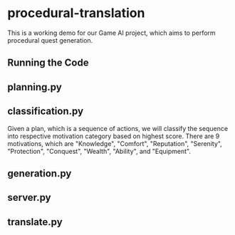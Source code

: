 # procedural-translation
This is a working demo for our Game AI project, which aims to perform procedural quest generation. 

## Running the Code

## planning.py 

## classification.py
Given a plan, which is a sequence of actions, we will classify the sequence into respective motivation category based on highest score. There are 9 motivations, which are "Knowledge",
"Comfort", "Reputation", "Serenity", "Protection", "Conquest", "Wealth", "Ability", and "Equipment".  
## generation.py

## server.py

## translate.py